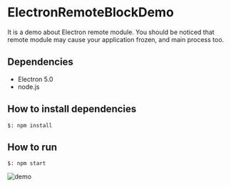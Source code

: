 # ElectronRemoteBlockDemo

It is a demo about Electron remote module.
You should be noticed that remote module may cause your application frozen, and main process too.

## Dependencies
- Electron 5.0
- node.js

## How to install dependencies
```
$: npm install
```

## How to run
```
$: npm start
```

![demo](./ElectronTest.gif)
